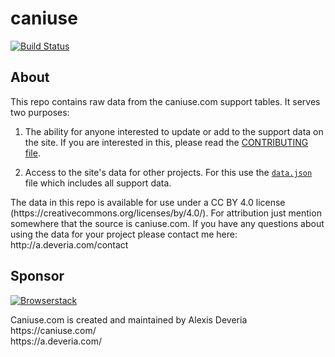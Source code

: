 <h1 id="caniuse">caniuse</h1>

<p><a href="https://travis-ci.org/Fyrd/caniuse"><img src="https://travis-ci.org/Fyrd/caniuse.svg?branch=master" alt="Build Status" /></a></p>

<h2 id="about">About</h2>

<p>This repo contains raw data from the caniuse.com support tables. It serves two purposes:</p>

<ol>
<li><p>The ability for anyone interested to update or add to the support data on the site. If you are interested in this, please read the <a href="CONTRIBUTING.md">CONTRIBUTING file</a>.</p></li>
<li><p>Access to the site's data for other projects. For this use the <a href="data.json"><code>data.json</code></a> file which includes all support data.</p></li>
</ol>

<p>The data in this repo is available for use under a CC BY 4.0 license (https://creativecommons.org/licenses/by/4.0/). For attribution just mention somewhere that the source is caniuse.com. If you have any questions about using the data for your project please contact me here: http://a.deveria.com/contact</p>

<h2 id="sponsor">Sponsor</h2>

<p><a href="https://browserstack.com"><img src="/browserstack-logo.png" alt="Browserstack" /></a></p>

<p>Caniuse.com is created and maintained by Alexis Deveria
<br>https://caniuse.com/
<br>https://a.deveria.com/</p>
